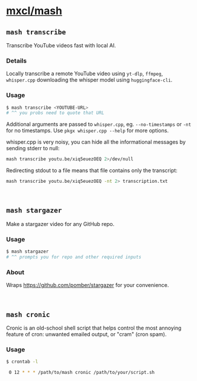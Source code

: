 # [mxcl/mash](https://mash.pkgx.sh/u/mxcl/)

## `mash transcribe`

Transcribe YouTube videos fast with local AI.

### Details

Locally transcribe a remote YouTube video using `yt-dlp`, `ffmpeg`,
`whisper.cpp` downloading the whisper model using `huggingface-cli`.

### Usage

```sh
$ mash transcribe <YOUTUBE-URL>
# ^^ you probs need to quote that URL
```

Additional arguments are passed to `whisper.cpp`, eg. `--no-timestamps` or
`-nt` for no timestamps. Use `pkgx whisper.cpp --help` for more options.

whisper.cpp is very noisy, you can hide all the informational messages by
sending stderr to null:

```sh
mash transcribe youtu.be/xiq5euezOEQ 2>/dev/null
```

Redirecting stdout to a file means that file contains only the transcript:

```sh
mash transcribe youtu.be/xiq5euezOEQ -nt 2> transcription.txt
```

&nbsp;

## `mash stargazer`

Make a stargazer video for any GitHub repo.

### Usage

```sh
$ mash stargazer
# ^^ prompts you for repo and other required inputs
```

### About

Wraps https://github.com/pomber/stargazer for your convenience.

&nbsp;

## `mash cronic`

Cronic is an old-school shell script that helps control the most annoying
feature of cron: unwanted emailed output, or "cram" (cron spam).

### Usage

```sh
$ crontab -l

 0 12 * * * /path/to/mash cronic /path/to/your/script.sh
 ```
